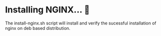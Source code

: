 # Installing NGINX... 🧰

The install-nginx.sh script will install and verify the sucessful installation of nginx on deb based distribution.